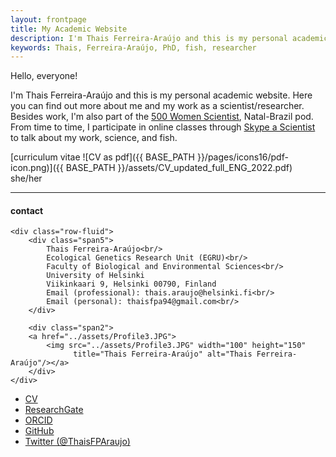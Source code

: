 ```yaml
---
layout: frontpage
title: My Academic Website
description: I'm Thais Ferreira-Araújo and this is my personal academic website. 
keywords: Thais, Ferreira-Araújo, PhD, fish, researcher
---
```


Hello, everyone! 

I'm Thais Ferreira-Araújo and this is my personal academic website. Here you can find out more about me and my work as a scientist/researcher. Besides work, I'm also part of the [500 Women Scientist](https://500womenscientists.org/), Natal-Brazil pod. From time to time, I participate in online classes through [Skype a Scientist](https://www.skypeascientist.com/) to talk about my work, science, and fish.

[curriculum vitae ![CV as pdf]({{ BASE_PATH }}/pages/icons16/pdf-icon.png)]({{ BASE_PATH }}/assets/CV_updated_full_ENG_2022.pdf)<br/>
she/her


---


<div class="container">
<h4><a name="contact"></a>contact</h4>

    <div class="row-fluid">
        <div class="span5">
            Thais Ferreira-Araújo<br/>
			Ecological Genetics Research Unit (EGRU)<br/>
			Faculty of Biological and Environmental Sciences<br/>
			University of Helsinki
			Viikinkaari 9, Helsinki 00790, Finland
            Email (professional): thais.araujo@helsinki.fi<br/>
			Email (personal): thaisfpa94@gmail.com<br/>
        </div>

        <div class="span2">
        <a href="../assets/Profile3.JPG">
            <img src="../assets/Profile3.JPG" width="100" height="150"
                  title="Thais Ferreira-Araújo" alt="Thais Ferreira-Araújo"/></a>
        </div>
    </div>
</div>

<div class="navbar">
  <div class="navbar-inner">
      <ul class="nav">
          <li><a href="{{ BASE_PATH }}/assets/CV_updated_full_ENG_2022.pdf.pdf">CV</a></li>
		  <li><a href="https://www.researchgate.net/profile/Thais_Ferreira-Araujo">ResearchGate</a></li>
		  <li><a href="https://orcid.org/0000-0002-7405-5907">ORCID</a></li>
          <li><a href="https://github.com/tferreira-araujo">GitHub</a></li>
          <li><a href="https://twitter.com/ThaisFPAraujo">Twitter (@ThaisFPAraujo)</a></li>
      </ul>
  </div>
</div>
